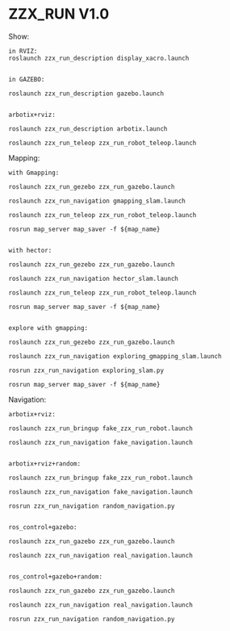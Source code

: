 # ZZX_RUN V1.0

Show:

	in RVIZ:
  	roslaunch zzx_run_description display_xacro.launch
  
  
  	in GAZEBO:
  
  	roslaunch zzx_run_description gazebo.launch
  
  
  	arbotix+rviz:
  
  	roslaunch zzx_run_description arbotix.launch
  
  	roslaunch zzx_run_teleop zzx_run_robot_teleop.launch
  
  
Mapping:

	with Gmapping:
  
  	roslaunch zzx_run_gezebo zzx_run_gazebo.launch
  
  	roslaunch zzx_run_navigation gmapping_slam.launch
  
  	roslaunch zzx_run_teleop zzx_run_robot_teleop.launch
  
  	rosrun map_server map_saver -f ${map_name}
  
  
  	with hector:
  
  	roslaunch zzx_run_gezebo zzx_run_gazebo.launch
  
  	roslaunch zzx_run_navigation hector_slam.launch
  
  	roslaunch zzx_run_teleop zzx_run_robot_teleop.launch
  
  	rosrun map_server map_saver -f ${map_name}
  
  
  	explore with gmapping:
  
  	roslaunch zzx_run_gezebo zzx_run_gazebo.launch
  
  	roslaunch zzx_run_navigation exploring_gmapping_slam.launch
  
  	rosrun zzx_run_navigation exploring_slam.py
  
  	rosrun map_server map_saver -f ${map_name}
  
  
Navigation:

  	arbotix+rviz:
  
  	roslaunch zzx_run_bringup fake_zzx_run_robot.launch
  
  	roslaunch zzx_run_navigation fake_navigation.launch
  

  	arbotix+rviz+random:
  
  	roslaunch zzx_run_bringup fake_zzx_run_robot.launch
  
  	roslaunch zzx_run_navigation fake_navigation.launch
  
  	rosrun zzx_run_navigation random_navigation.py
  
  
  	ros_control+gazebo:
  
  	roslaunch zzx_run_gazebo zzx_run_gazebo.launch
  
  	roslaunch zzx_run_navigation real_navigation.launch
  
  
  	ros_control+gazebo+random:
  
  	roslaunch zzx_run_gazebo zzx_run_gazebo.launch
  
  	roslaunch zzx_run_navigation real_navigation.launch
  
  	rosrun zzx_run_navigation random_navigation.py
  
